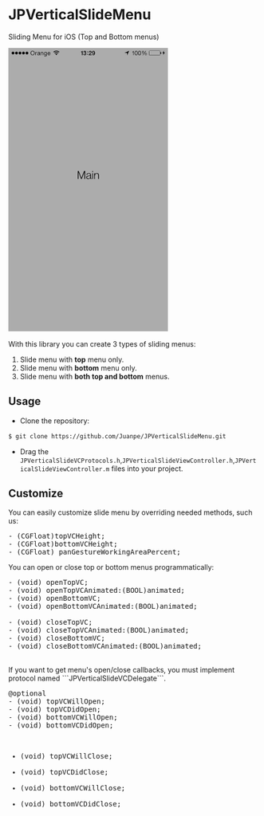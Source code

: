 JPVerticalSlideMenu
===================

Sliding Menu for iOS (Top and Bottom menus)

<img src="https://github.com/Juanpe/JPVerticalSlideMenu/blob/master/JPVerticalSlideMenu.gif" width=320>

With this library you can create 3 types of sliding menus: <br>
1. Slide menu with <b>top</b> menu only. <br>
2. Slide menu with <b>bottom</b> menu only. <br>
3. Slide menu with <b>both top and bottom</b> menus. <br>

## Usage
- Clone the repository:

```bash
$ git clone https://github.com/Juanpe/JPVerticalSlideMenu.git
```

- Drag the ```JPVerticalSlideVCProtocols.h```,```JPVerticalSlideViewController.h```,```JPVerticalSlideViewController.m``` files into your project.

## Customize

You can easily customize slide menu by overriding needed methods, such us: 
<pre>
- (CGFloat)topVCHeight;
- (CGFloat)bottomVCHeight;
- (CGFloat) panGestureWorkingAreaPercent;
</pre>

You can open or close top or bottom menus programmatically:
<pre>
- (void) openTopVC;
- (void) openTopVCAnimated:(BOOL)animated;
- (void) openBottomVC;
- (void) openBottomVCAnimated:(BOOL)animated;

- (void) closeTopVC;
- (void) closeTopVCAnimated:(BOOL)animated;
- (void) closeBottomVC;
- (void) closeBottomVCAnimated:(BOOL)animated;
</pre>

<br>
If you want to get menu's open/close callbacks, you must implement protocol named ```JPVerticalSlideVCDelegate```.
<pre>
@optional
- (void) topVCWillOpen;
- (void) topVCDidOpen;
- (void) bottomVCWillOpen;
- (void) bottomVCDidOpen;

- (void) topVCWillClose;
- (void) topVCDidClose;
- (void) bottomVCWillClose;
- (void) bottomVCDidClose;
</pre>

